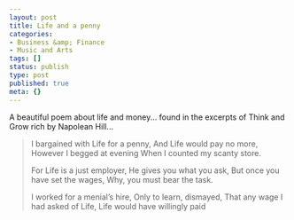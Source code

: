 ```yaml
---
layout: post
title: Life and a penny
categories:
- Business &amp; Finance
- Music and Arts
tags: []
status: publish
type: post
published: true
meta: {}
---
```

A beautiful poem about life and money... found in the excerpts of Think and Grow rich by Napolean Hill...
<blockquote>I bargained with Life for a penny,
And Life would pay no more,
However I begged at evening
When I counted my scanty store.

For Life is a just employer,
He gives you what you ask,
But once you have set the wages,
Why, you must bear the task.

I worked for a menial’s hire,
Only to learn, dismayed,
That any wage I had asked of Life,
Life would have willingly paid</blockquote>
